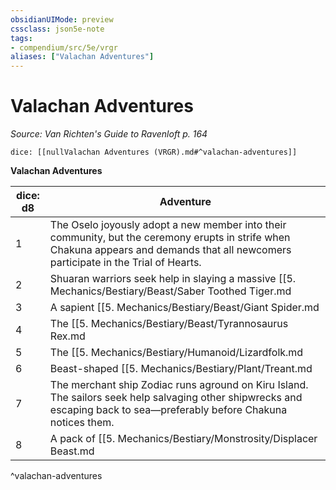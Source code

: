 ```yaml
---
obsidianUIMode: preview
cssclass: json5e-note
tags:
- compendium/src/5e/vrgr
aliases: ["Valachan Adventures"]
---
```

# Valachan Adventures
*Source: Van Richten's Guide to Ravenloft p. 164* 

`dice: [[nullValachan Adventures (VRGR).md#^valachan-adventures]]`

**Valachan Adventures**

| dice: d8 | Adventure |
|----------|-----------|
| 1 | The Oselo joyously adopt a new member into their community, but the ceremony erupts in strife when Chakuna appears and demands that all newcomers participate in the Trial of Hearts. |
| 2 | Shuaran warriors seek help in slaying a massive [[5. Mechanics/Bestiary/Beast/Saber Toothed Tiger.md|saber-toothed tiger]] killing their people. They don't mention that they recently lost the Cat of Felkovic, a sentient magic item similar to a figurine of wondrous power that conjures a feline killer. |
| 3 | A sapient [[5. Mechanics/Bestiary/Beast/Giant Spider.md|giant spider]] emerges from the caverns known as the Council of the Whip Spider. It demands that the Oselo provide it a sacrifice, or every arachnid in Valachan will attack the village. |
| 4 | The [[5. Mechanics/Bestiary/Beast/Tyrannosaurus Rex.md|tyrannosaurus rex]] called Mother Heartless rampages from the Forest of Fossils, incensed by something amiss in her hunting grounds. |
| 5 | The [[5. Mechanics/Bestiary/Humanoid/Lizardfolk.md|lizardfolk]] of the lakes surrounding the Anquara Plateau discover a submerged ruin and unleash an [[5. Mechanics/Bestiary/Aberration/Aboleth.md|aboleth]] that now holds them in thrall. |
| 6 | Beast-shaped [[5. Mechanics/Bestiary/Plant/Treant.md|treants]] animate and lay siege to Pantara Lodge, obeying Urik von Kharkov's will. |
| 7 | The merchant ship Zodiac runs aground on Kiru Island. The sailors seek help salvaging other shipwrecks and escaping back to sea—preferably before Chakuna notices them. |
| 8 | A pack of [[5. Mechanics/Bestiary/Monstrosity/Displacer Beast.md|displacer beasts]] washes up dead in Sangui Cove. An enraged Chakuna prowls the jungle, slaying anyone she suspects of being involved. |
^valachan-adventures